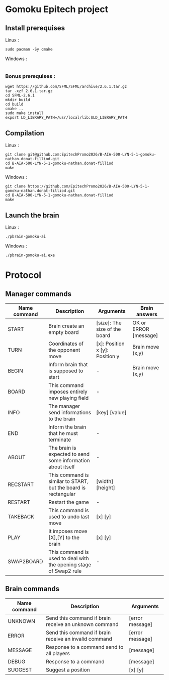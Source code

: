 # Gomoku Epitech project

## Install prerequises

Linux :
```
sudo pacman -Sy cmake
```

Windows :
```

```

### Bonus prerequises : 
```
wget https://github.com/SFML/SFML/archive/2.6.1.tar.gz
tar -xzf 2.6.1.tar.gz
cd SFML-2.6.1
mkdir build
cd build
cmake ..
sudo make install
export LD_LIBRARY_PATH=/usr/local/lib:$LD_LIBRARY_PATH
```

## Compilation

Linux :
```
git clone git@github.com:EpitechPromo2026/B-AIA-500-LYN-5-1-gomoku-nathan.donat-filliod.git
cd B-AIA-500-LYN-5-1-gomoku-nathan.donat-filliod
make
```

Windows :
```
git clone https://github.com/EpitechPromo2026/B-AIA-500-LYN-5-1-gomoku-nathan.donat-filliod.git
cd B-AIA-500-LYN-5-1-gomoku-nathan.donat-filliod
make
```

## Launch the brain

Linux :
```
./pbrain-gomoku-ai
```

Windows :
```
./pbrain-gomoku-ai.exe
```

# Protocol 

## Manager commands

Name command | Description | Arguments | Brain answers
------------ | ----------- | --------- | -------------
START | Brain create an empty board | [size]: The size of the board | OK or ERROR [message]
TURN | Coordinates of the opponent move | [x]: Position x [y]: Position y | Brain move (x,y)
BEGIN | Inform brain that is supposed to start | - | Brain move (x,y)
BOARD | This command imposes entirely new playing field | - |
INFO | The manager send informations to the brain | [key] [value] |
END | Inform the brain that he must terminate | - |
ABOUT | The brain is expected to send some information about itself | - |
RECSTART | This command is similar to START, but the board is rectangular | [width] [height] |
RESTART | Restart the game | - |
TAKEBACK | This command is used to undo last move | [x] [y] |
PLAY | It imposes move [X],[Y] to the brain | [x] [y] |
SWAP2BOARD | This command is used to deal with the opening stage of Swap2 rule | - |

## Brain commands

Name command | Description | Arguments
------------ | ----------- | ---------
UNKNOWN | Send this command if brain receive an unknown command | [error message] |
ERROR | Send this command if brain receive an invalid command | [error message] |
MESSAGE | Response to a command send to all players | [message] |
DEBUG | Response to a command | [message] |
SUGGEST | Suggest a position | [x] [y] |

